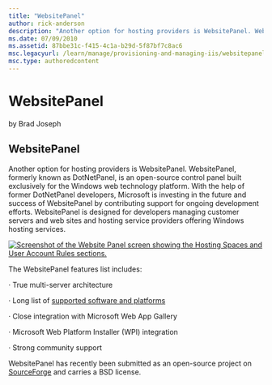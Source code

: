 ```yaml
---
title: "WebsitePanel"
author: rick-anderson
description: "Another option for hosting providers is WebsitePanel. WebsitePanel, formerly known as DotNetPanel, is an open-source control panel built exclusively for the..."
ms.date: 07/09/2010
ms.assetid: 87bbe31c-f415-4c1a-b29d-5f87bf7c8ac6
msc.legacyurl: /learn/manage/provisioning-and-managing-iis/websitepanel
msc.type: authoredcontent
---
```

# WebsitePanel

by Brad Joseph

## WebsitePanel

Another option for hosting providers is WebsitePanel. WebsitePanel, formerly known as DotNetPanel, is an open-source control panel built exclusively for the Windows web technology platform. With the help of former DotNetPanel developers, Microsoft is investing in the future and success of WebsitePanel by contributing support for ongoing development efforts. WebsitePanel is designed for developers managing customer servers and web sites and hosting service providers offering Windows hosting services.

[![Screenshot of the Website Panel screen showing the Hosting Spaces and User Account Rules sections.](websitepanel/_static/image2.png)](websitepanel/_static/image1.png)

The WebsitePanel features list includes:

· True multi-server architecture

· Long list of [supported software and platforms](http://websitepanel.net/SupportedSoftware.aspx)

· Close integration with Microsoft Web App Gallery

· Microsoft Web Platform Installer (WPI) integration

· Strong community support

WebsitePanel has recently been submitted as an open-source project on [SourceForge](https://sourceforge.net/projects/websitepanel/) and carries a BSD license.
